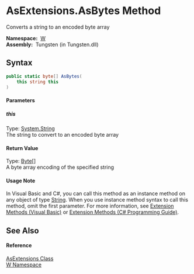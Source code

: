 AsExtensions.AsBytes Method
===========================
   Converts a string to an encoded byte array

  **Namespace:**  [W][1]  
  **Assembly:**  Tungsten (in Tungsten.dll)

Syntax
------

```csharp
public static byte[] AsBytes(
	this string this
)
```

#### Parameters

##### *this*
Type: [System.String][2]  
The string to convert to an encoded byte array

#### Return Value
Type: [Byte][3][]  
A byte array encoding of the specified string
#### Usage Note
In Visual Basic and C#, you can call this method as an instance method on any object of type [String][2]. When you use instance method syntax to call this method, omit the first parameter. For more information, see [Extension Methods (Visual Basic)][4] or [Extension Methods (C# Programming Guide)][5].

See Also
--------

#### Reference
[AsExtensions Class][6]  
[W Namespace][1]  

[1]: ../README.md
[2]: http://msdn.microsoft.com/en-us/library/s1wwdcbf
[3]: http://msdn.microsoft.com/en-us/library/yyb1w04y
[4]: http://msdn.microsoft.com/en-us/library/bb384936.aspx
[5]: http://msdn.microsoft.com/en-us/library/bb383977.aspx
[6]: README.md